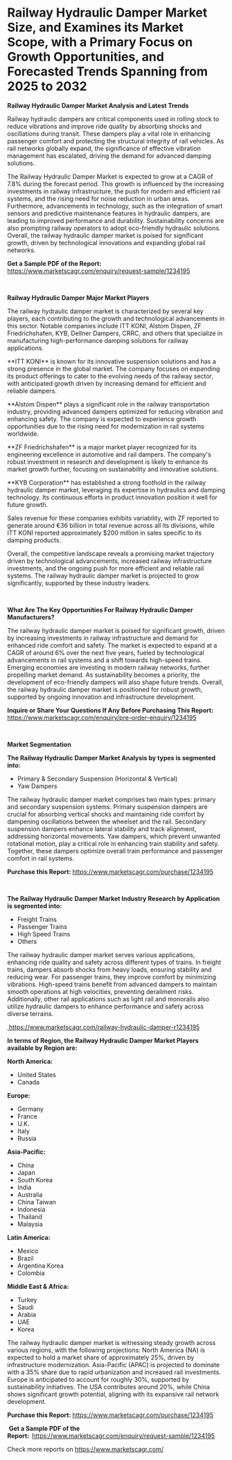 <p><h1>Railway Hydraulic Damper Market Size, and Examines its Market Scope, with a Primary Focus on Growth Opportunities, and Forecasted Trends Spanning from 2025 to 2032</h1></p><p><strong>Railway Hydraulic Damper Market Analysis and Latest Trends</strong></p>
<p><p>Railway hydraulic dampers are critical components used in rolling stock to reduce vibrations and improve ride quality by absorbing shocks and oscillations during transit. These dampers play a vital role in enhancing passenger comfort and protecting the structural integrity of rail vehicles. As rail networks globally expand, the significance of effective vibration management has escalated, driving the demand for advanced damping solutions.</p><p>The Railway Hydraulic Damper Market is expected to grow at a CAGR of 7.8% during the forecast period. This growth is influenced by the increasing investments in railway infrastructure, the push for modern and efficient rail systems, and the rising need for noise reduction in urban areas. Furthermore, advancements in technology, such as the integration of smart sensors and predictive maintenance features in hydraulic dampers, are leading to improved performance and durability. Sustainability concerns are also prompting railway operators to adopt eco-friendly hydraulic solutions. Overall, the railway hydraulic damper market is poised for significant growth, driven by technological innovations and expanding global rail networks.</p></p>
<p><strong>Get a Sample PDF of the Report:&nbsp;</strong> <a href="https://www.marketscagr.com/enquiry/request-sample/1234195?utm_campaign=2529&utm_medium=2&utm_source=Github&utm_content=ia&utm_term=31032025&utm_id=railway-hydraulic-damper">https://www.marketscagr.com/enquiry/request-sample/1234195</a></p>
<p>&nbsp;</p>
<p><strong>Railway Hydraulic Damper Major Market Players</strong></p>
<p><p>The railway hydraulic damper market is characterized by several key players, each contributing to the growth and technological advancements in this sector. Notable companies include ITT KONI, Alstom Dispen, ZF Friedrichshafen, KYB, Dellner Dampers, CRRC, and others that specialize in manufacturing high-performance damping solutions for railway applications.</p><p>**ITT KONI** is known for its innovative suspension solutions and has a strong presence in the global market. The company focuses on expanding its product offerings to cater to the evolving needs of the railway sector, with anticipated growth driven by increasing demand for efficient and reliable dampers.</p><p>**Alstom Dispen** plays a significant role in the railway transportation industry, providing advanced dampers optimized for reducing vibration and enhancing safety. The company is expected to experience growth opportunities due to the rising need for modernization in rail systems worldwide.</p><p>**ZF Friedrichshafen** is a major market player recognized for its engineering excellence in automotive and rail dampers. The company's robust investment in research and development is likely to enhance its market growth further, focusing on sustainability and innovative solutions.</p><p>**KYB Corporation** has established a strong foothold in the railway hydraulic damper market, leveraging its expertise in hydraulics and damping technology. Its continuous efforts in product innovation position it well for future growth.</p><p>Sales revenue for these companies exhibits variability, with ZF reported to generate around €36 billion in total revenue across all its divisions, while ITT KONI reported approximately $200 million in sales specific to its damping products.</p><p>Overall, the competitive landscape reveals a promising market trajectory driven by technological advancements, increased railway infrastructure investments, and the ongoing push for more efficient and reliable rail systems. The railway hydraulic damper market is projected to grow significantly, supported by these industry leaders.</p></p>
<p>&nbsp;</p>
<p><strong>What Are The Key Opportunities For Railway Hydraulic Damper Manufacturers?</strong></p>
<p><p>The railway hydraulic damper market is poised for significant growth, driven by increasing investments in railway infrastructure and demand for enhanced ride comfort and safety. The market is expected to expand at a CAGR of around 6% over the next five years, fueled by technological advancements in rail systems and a shift towards high-speed trains. Emerging economies are investing in modern railway networks, further propelling market demand. As sustainability becomes a priority, the development of eco-friendly dampers will also shape future trends. Overall, the railway hydraulic damper market is positioned for robust growth, supported by ongoing innovation and infrastructure development.</p></p>
<p><strong>Inquire or Share Your Questions If Any Before Purchasing This Report:</strong> <a href="https://www.marketscagr.com/enquiry/pre-order-enquiry/1234195?utm_campaign=2529&utm_medium=2&utm_source=Github&utm_content=ia&utm_term=31032025&utm_id=railway-hydraulic-damper">https://www.marketscagr.com/enquiry/pre-order-enquiry/1234195</a></p>
<p>&nbsp;</p>
<p><strong>Market Segmentation</strong></p>
<p><strong>The Railway Hydraulic Damper Market Analysis by types is segmented into:</strong></p>
<p><ul><li>Primary & Secondary Suspension (Horizontal & Vertical)</li><li>Yaw Dampers</li></ul></p>
<p><p>The railway hydraulic damper market comprises two main types: primary and secondary suspension systems. Primary suspension dampers are crucial for absorbing vertical shocks and maintaining ride comfort by dampening oscillations between the wheelset and the rail. Secondary suspension dampers enhance lateral stability and track alignment, addressing horizontal movements. Yaw dampers, which prevent unwanted rotational motion, play a critical role in enhancing train stability and safety. Together, these dampers optimize overall train performance and passenger comfort in rail systems.</p></p>
<p><strong>Purchase this Report:&nbsp;</strong><a href="https://www.marketscagr.com/purchase/1234195?utm_campaign=2529&utm_medium=2&utm_source=Github&utm_content=ia&utm_term=31032025&utm_id=railway-hydraulic-damper">https://www.marketscagr.com/purchase/1234195</a></p>
<p>&nbsp;</p>
<p><strong>The Railway Hydraulic Damper Market Industry Research by Application is segmented into:</strong></p>
<p><ul><li>Freight Trains</li><li>Passenger Trains</li><li>High Speed Trains</li><li>Others</li></ul></p>
<p><p>The railway hydraulic damper market serves various applications, enhancing ride quality and safety across different types of trains. In freight trains, dampers absorb shocks from heavy loads, ensuring stability and reducing wear. For passenger trains, they improve comfort by minimizing vibrations. High-speed trains benefit from advanced dampers to maintain smooth operations at high velocities, preventing derailment risks. Additionally, other rail applications such as light rail and monorails also utilize hydraulic dampers to enhance performance and safety across diverse terrains.</p></p>
<p><a href="https://www.marketscagr.com/railway-hydraulic-damper-r1234195?utm_campaign=2529&utm_medium=2&utm_source=Github&utm_content=ia&utm_term=31032025&utm_id=railway-hydraulic-damper">&nbsp;https://www.marketscagr.com/railway-hydraulic-damper-r1234195</a></p>
<p><strong>In terms of Region, the Railway Hydraulic Damper Market Players available by Region are:</strong></p>
<p>
    <p> <strong> North America: </strong>
        <ul>
            <li>United States</li>
            <li>Canada</li>
        </ul>
        </p> 
    <p> <strong> Europe: </strong>
        <ul>
            <li>Germany</li>
            <li>France</li>
            <li>U.K.</li>
            <li>Italy</li>
            <li>Russia</li>
        </ul>
        </p> 
    <p> <strong> Asia-Pacific: </strong>
        <ul>
            <li>China</li>
            <li>Japan</li>
            <li>South Korea</li>
            <li>India</li>
            <li>Australia</li>
            <li>China Taiwan</li>
            <li>Indonesia</li>
            <li>Thailand</li>
            <li>Malaysia</li>
        </ul>
        </p> 
    <p> <strong> Latin America: </strong>
        <ul>
            <li>Mexico</li>
            <li>Brazil</li>
            <li>Argentina Korea</li>
            <li>Colombia</li>
        </ul>
        </p> 
    <p> <strong> Middle East & Africa: </strong>
        <ul>
            <li>Turkey</li>
            <li>Saudi</li>
            <li>Arabia</li>
            <li>UAE</li>
            <li>Korea</li>
        </ul>
    </p>
    </p>
<p><p>The railway hydraulic damper market is witnessing steady growth across various regions, with the following projections: North America (NA) is expected to hold a market share of approximately 25%, driven by infrastructure modernization. Asia-Pacific (APAC) is projected to dominate with a 35% share due to rapid urbanization and increased rail investments. Europe is anticipated to account for roughly 30%, supported by sustainability initiatives. The USA contributes around 20%, while China shows significant growth potential, aligning with its expansive rail network development.</p></p>
<p><strong>Purchase this Report: </strong><a href="https://www.marketscagr.com/purchase/1234195?utm_campaign=2529&utm_medium=2&utm_source=Github&utm_content=ia&utm_term=31032025&utm_id=railway-hydraulic-damper">https://www.marketscagr.com/purchase/1234195</a></p>
<p>&nbsp;<strong>Get a Sample PDF of the Report:&nbsp;&nbsp;</strong><a href="https://www.marketscagr.com/enquiry/request-sample/1234195?utm_campaign=2529&utm_medium=2&utm_source=Github&utm_content=ia&utm_term=31032025&utm_id=railway-hydraulic-damper">https://www.marketscagr.com/enquiry/request-sample/1234195</a></p>
<p><strong></strong></p>
<p>Check more reports on <a href="https://www.marketscagr.com/?utm_campaign=2529&utm_medium=2&utm_source=Github&utm_content=ia&utm_term=31032025&utm_id=railway-hydraulic-damper">https://www.marketscagr.com/</a></p>